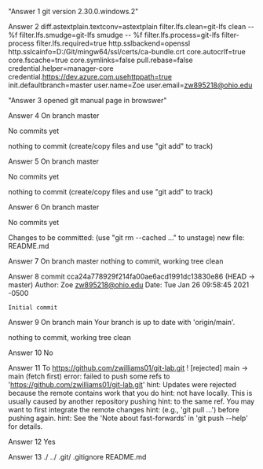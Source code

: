 "Answer 1 git version 2.30.0.windows.2" 

Answer 2 
diff.astextplain.textconv=astextplain
filter.lfs.clean=git-lfs clean -- %f
filter.lfs.smudge=git-lfs smudge -- %f
filter.lfs.process=git-lfs filter-process
filter.lfs.required=true
http.sslbackend=openssl
http.sslcainfo=D:/Git/mingw64/ssl/certs/ca-bundle.crt
core.autocrlf=true
core.fscache=true
core.symlinks=false
pull.rebase=false
credential.helper=manager-core
credential.https://dev.azure.com.usehttppath=true
init.defaultbranch=master
user.name=Zoe
user.email=zw895218@ohio.edu

"Answer 3 opened git manual page in browswer"

Answer 4
On branch master

No commits yet

nothing to commit (create/copy files and use "git add" to track)

Answer 5
On branch master

No commits yet

nothing to commit (create/copy files and use "git add" to track)


Answer 6
On branch master

No commits yet

Changes to be committed:
  (use "git rm --cached <file>..." to unstage)
        new file:   README.md

Answer 7
On branch master
nothing to commit, working tree clean

Answer 8
commit cca24a778929f214fa00ae6acd1991dc13830e86 (HEAD -> master)
Author: Zoe <zw895218@ohio.edu>
Date:   Tue Jan 26 09:58:45 2021 -0500

    Initial commit

Answer 9
On branch main
Your branch is up to date with 'origin/main'.

nothing to commit, working tree clean

Answer 10
No

Answer 11
To https://github.com/zwilliams01/git-lab.git
 ! [rejected]        main -> main (fetch first)
error: failed to push some refs to 'https://github.com/zwilliams01/git-lab.git'
hint: Updates were rejected because the remote contains work that you do
hint: not have locally. This is usually caused by another repository pushing
hint: to the same ref. You may want to first integrate the remote changes
hint: (e.g., 'git pull ...') before pushing again.
hint: See the 'Note about fast-forwards' in 'git push --help' for details.


Answer 12
Yes

Answer 13
./  ../  .git/  .gitignore  README.md

